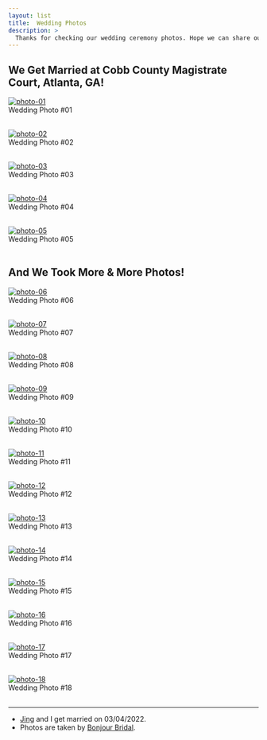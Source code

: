 ```yaml
---
layout: list
title:  Wedding Photos
description: >
  Thanks for checking our wedding ceremony photos. Hope we can share our happiness with you here.
---
```

## We Get Married at Cobb County Magistrate Court, Atlanta, GA!
  <a href="https://opensea.io/assets/0x495f947276749ce646f68ac8c248420045cb7b5e/88641939190327598168641774879033314236018224802234594312473918959862434234369" class="center">![photo-01][opensea-photo-01]</a>
  <br>
  Wedding Photo #01
  <br>
  <br>
  
  <a href="https://opensea.io/assets/0x495f947276749ce646f68ac8c248420045cb7b5e/88641939190327598168641774879033314236018224802234594312473918960961945862145" class="center">![photo-02][opensea-photo-02]</a>
  <br>
  Wedding Photo #02
  <br>
  <br>
   
  <a href="https://opensea.io/assets/0x495f947276749ce646f68ac8c248420045cb7b5e/88641939190327598168641774879033314236018224802234594312473918962061457489921" class="center">![photo-03][opensea-photo-03]</a>
  <br>
  Wedding Photo #03
  <br>
  <br>
   
  <a href="https://opensea.io/assets/0x495f947276749ce646f68ac8c248420045cb7b5e/88641939190327598168641774879033314236018224802234594312473918963160969117697" class="center">![photo-04][opensea-photo-04]</a>
  <br>
  Wedding Photo #04
  <br>
  <br>
   
  <a href="https://opensea.io/assets/0x495f947276749ce646f68ac8c248420045cb7b5e/88641939190327598168641774879033314236018224802234594312473918964260480745473" class="center">![photo-05][opensea-photo-05]</a>
  <br>
  Wedding Photo #05
  <br>
  <br>
  
  
## And We Took More & More Photos!
  <a href="https://opensea.io/assets/0x495f947276749ce646f68ac8c248420045cb7b5e/88641939190327598168641774879033314236018224802234594312473918965359992373249" class="center">![photo-06][opensea-photo-06]</a>
  <br>
  Wedding Photo #06
  <br>
  <br>
   
  <a href="https://opensea.io/assets/0x495f947276749ce646f68ac8c248420045cb7b5e/88641939190327598168641774879033314236018224802234594312473918966459504001025" class="center">![photo-07][opensea-photo-07]</a>
  <br>
  Wedding Photo #07
  <br>
  <br>
   
  <a href="https://opensea.io/assets/0x495f947276749ce646f68ac8c248420045cb7b5e/88641939190327598168641774879033314236018224802234594312473918967559015628801" class="center">![photo-08][opensea-photo-08]</a>
  <br>
  Wedding Photo #08
  <br>
  <br>
   
  <a href="https://opensea.io/assets/0x495f947276749ce646f68ac8c248420045cb7b5e/88641939190327598168641774879033314236018224802234594312473918968658527256577" class="center">![photo-09][opensea-photo-09]</a>
  <br>
  Wedding Photo #09
  <br>
  <br>
   
  <a href="https://opensea.io/assets/0x495f947276749ce646f68ac8c248420045cb7b5e/88641939190327598168641774879033314236018224802234594312473918969758038884353" class="center">![photo-10][opensea-photo-10]</a>
  <br>
  Wedding Photo #10
  <br>
  <br>
   
  <a href="https://opensea.io/assets/0x495f947276749ce646f68ac8c248420045cb7b5e/88641939190327598168641774879033314236018224802234594312473918970857550512129" class="center">![photo-11][opensea-photo-11]</a>
  <br>
  Wedding Photo #11
  <br>
  <br>
   
  <a href="https://opensea.io/assets/0x495f947276749ce646f68ac8c248420045cb7b5e/88641939190327598168641774879033314236018224802234594312473918971957062139905" class="center">![photo-12][opensea-photo-12]</a>
  <br>
  Wedding Photo #12
  <br>
  <br>
   
  <a href="https://opensea.io/assets/0x495f947276749ce646f68ac8c248420045cb7b5e/88641939190327598168641774879033314236018224802234594312473918973056573767681" class="center">![photo-13][opensea-photo-13]</a>
  <br>
  Wedding Photo #13
  <br>
  <br>
   
  <a href="https://opensea.io/assets/0x495f947276749ce646f68ac8c248420045cb7b5e/88641939190327598168641774879033314236018224802234594312473918974156085395457" class="center">![photo-14][opensea-photo-14]</a>
  <br>
  Wedding Photo #14
  <br>
  <br>
   
  <a href="https://opensea.io/assets/0x495f947276749ce646f68ac8c248420045cb7b5e/88641939190327598168641774879033314236018224802234594312473918975255597023233" class="center">![photo-15][opensea-photo-15]</a>
  <br>
  Wedding Photo #15
  <br>
  <br>
   
  <a href="https://opensea.io/assets/0x495f947276749ce646f68ac8c248420045cb7b5e/88641939190327598168641774879033314236018224802234594312473918978554131906561" class="center">![photo-16][opensea-photo-16]</a>
  <br>
  Wedding Photo #16
  <br>
  <br>
   
  <a href="https://opensea.io/assets/0x495f947276749ce646f68ac8c248420045cb7b5e/88641939190327598168641774879033314236018224802234594312473918976355108651009" class="center">![photo-17][opensea-photo-17]</a>
  <br>
  Wedding Photo #17
  <br>
  <br>
   
  <a href="https://opensea.io/assets/0x495f947276749ce646f68ac8c248420045cb7b5e/88641939190327598168641774879033314236018224802234594312473918977454620278785" class="center">![photo-18][opensea-photo-18]</a>
  <br>
  Wedding Photo #18
  <br>
  <br>
  
  

[opensea-photo-01]: https://lh3.googleusercontent.com/YbunjTqbreCsBLY2yXx2y1LZ4yMd0-aNmej1lh0zsqPAQ86z47Na5Z0l0ik7Vt4acCMaE36kK8PtT-2xMsnDPo8DhBTL-uUqorE_Tks=w600
[opensea-photo-02]: https://lh3.googleusercontent.com/MM3iNJauB99tINgEGE7gsV-Rp-qKLP1nWL5S_EhknBxUB8lEojONRYd_vxYQHlPJu3qzVav1DKdcwfDVRPJyvpNh3hogmd4eVOU4=w600
[opensea-photo-03]: https://lh3.googleusercontent.com/-pZUTt1oR-v2DuPHbcdCUy_y5WtZdnP7oPpRJhv8qHo4P0iIiIgDbLsvtheubWxHvcqMYiA1BKVru8tYlVm8_A0VnxJPVXrM-LUp3Ok=w600
[opensea-photo-04]: https://lh3.googleusercontent.com/GFbTNNSQrbVjUUpuD3qrp6ZW2ODriwfA7k4rqeylA7ISx9yUWDG7RzKh3YC4kAxTLdxdbTXKqSyWDJHTlrVJ78rFBC3dTqmLNJOHxQ=w600
[opensea-photo-05]: https://lh3.googleusercontent.com/nFjaTZk-v02198Iynu1vEqynNPoaO0EviuPr5Cykaq5vrAsBKaJ9O7G6Yh7OC92Os-cXeLfy47t_qrfDzNsC9cbuvHS41LdT5HOMnmw=w600
[opensea-photo-06]: https://lh3.googleusercontent.com/ZrWLt2jXfze4avjhKlnUae5eE974v7HpT1TYN_eo4x8RreFLq1LFddu3yNtgVlIkqJKBzjhixcHpzmHubMUVYYljK6_uz1tEAB5TsfU=w600
[opensea-photo-07]: https://lh3.googleusercontent.com/jo_heC0YwrvVv68vKYlKoM43XrUU-TUSS98Qlyr6QkwzZ3-QDEm6GLmAJV5Q-f8c1OO6a3O6Jas9ct55tL8_782-s2cJsmfNLrsa3_4=w600
[opensea-photo-08]: https://lh3.googleusercontent.com/sZpR3aK80EgZnjISwo4sEGh1bGThmE9lXDkMRf0nnSXoq7aKam3CtPFWMqhnxEAu03YInbarzRlGhg4l6SQke_7Xxo17TBWQvCxVcs8=w600
[opensea-photo-09]: https://lh3.googleusercontent.com/URiHSFF45vIf45tuS25VyclNUP3XA0ZvH5iSipR9-p7zPj2RV_VOJx1gvy1ATfCMAxQXg1K5DLllrJmZxpTT9_C2uNpCnLGW6mO4gg=w600
[opensea-photo-10]: https://lh3.googleusercontent.com/NcxYOVlgcgimKty-Dwr6yo10DPSkfrBijYhHwA3_Z0HGsHnM4SRqTJRBWt71YDI07Xf1MmuyjDKKnoGHueHemLuueWug12A5764Y6Q=w600
[opensea-photo-11]: https://lh3.googleusercontent.com/tuFgcMDvKlpzBaAua9CXi8yGvIsYszCnNsCV21v-FQSEaVDpy8kAXhFR3wsweU01-GQRa8laDvB5UXURuT7NWpfZ86Z6JjNzfKbesdQ=w600
[opensea-photo-12]: https://lh3.googleusercontent.com/nGz7sK2htLlKi5Mdq_7GiaxDrpINtQQB9FgSyQxJBQJ67NLArM2XJ7b8Pqvr-O2LQFBFbrKHqC5Ns2ZBiSeTalVQ7_OIioOzk-5VpA=w600
[opensea-photo-13]: https://lh3.googleusercontent.com/K9Khtg9HNXQo3EiQfAc_o0FbMNBYsOdvPW8mYr2oyaIDhL-joDInUNTJbJnIiJpP3rW2eXXOHcLJAfrMdS5TI8BWiFj7ts9aDJiKo8A=w600
[opensea-photo-14]: https://lh3.googleusercontent.com/YLTX8M3VEeFBBlKN-DUIvp_PUhjQHlYMEvCQuK7mCoPMJtH1SbjyxrBHw9VdIvh2-bkoiccvxyHRe_tJypwNkASujv7SHqji1oxyww=w600
[opensea-photo-15]: https://lh3.googleusercontent.com/QXGjSKJuBWPcxUmSwAHJWktHlUHVjSW6ImKbwkYAwSdOCS1qLVQJ0RYodotqGCeDBOogjCU7pOs7mAFoOnkZFLTdV6iVmSuKtOk=w600
[opensea-photo-16]: https://lh3.googleusercontent.com/lLUpEQpwbGlgLRH28jyRrP4l5yAZ8aW_ivzUxuICeSy2chiXxQiJUR-sQUot8_iqLpA57oj7swA6Qrimznzb7MeYqKAlsL_bItV2GMM=w600
[opensea-photo-17]: https://lh3.googleusercontent.com/tqbvoIi1Gyz3XBuJvtN3UVDyNkIRuWELJDssYgABjLh7dhLp_LLc6TL5LActeIG7Lp-g0iViZ4PC8cU2y9Ch2fYFtP4o8F8SRpGylx0=w600
[opensea-photo-18]: https://lh3.googleusercontent.com/QaaAC79Zq9Gs-Bag4u1Otxj9ygut_aXmhFmXPzs8tuUiZGQ9n15Mhy9o_ioNoQW7UXMrM1cBQPu_ai2B37Y1BY92xuz2PlUYvCYrWA=w600

* * *

- [Jing](https://jingtian.info) and I get married on 03/04/2022.
- Photos are taken by [Bonjour Bridal](https://www.bonjourbrides.com/).
